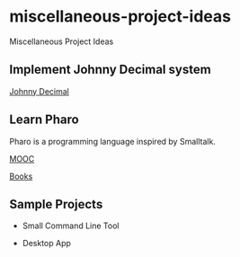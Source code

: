 # miscellaneous-project-ideas
Miscellaneous Project Ideas

## Implement Johnny Decimal system

[Johnny Decimal](https://johnnydecimal.com/concepts/managing-email/)

## Learn Pharo

Pharo is a programming language inspired by Smalltalk.

[MOOC](https://mooc.pharo.org/)

[Books](http://books.pharo.org/)

## Sample Projects

- Small Command Line Tool

- Desktop App
